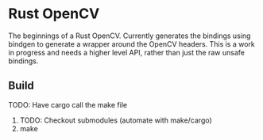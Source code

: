Rust OpenCV
===========

The beginnings of a Rust OpenCV. Currently generates the bindings
using bindgen to generate a wrapper around the OpenCV headers. This is
a work in progress and needs a higher level API, rather than just the
raw unsafe bindings.

Build
-----

TODO: Have cargo call the make file

1. TODO: Checkout submodules (automate with make/cargo)
2. make

